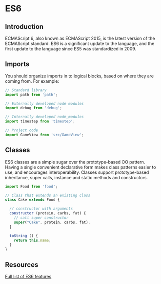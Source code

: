 # ES6

## Introduction

ECMAScript 6, also known as ECMAScript 2015, is the latest version of the ECMAScript standard. ES6 is a significant update to the language, and the first update to the language since ES5 was standardized in 2009.

## Imports

You should organize imports in to logical blocks, based on where they are coming from.  For example:

``` js
// Standard library
import path from 'path';

// Externally developed node modules
import debug from 'debug';

// Internally developed node_modules
import timestep from 'timestep';

// Project code
import GameView from 'src/GameView';
```

## Classes

ES6 classes are a simple sugar over the prototype-based OO pattern. Having a single convenient declarative form makes class patterns easier to use, and encourages interoperability. Classes support prototype-based inheritance, super calls, instance and static methods and constructors.

```js
import Food from 'food';

// Class that extends an existing class
class Cake extends Food {

  // constructor with arguments
  constructor (protein, carbs, fat) {
    // call super constructor
    super("Cake", protein, carbs, fat);
  }

  toString () {
    return this.name;
  }
}
```

## Resources

[Full list of ES6 features](https://github.com/lukehoban/es6features)
